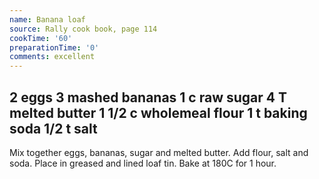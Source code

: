 ```yaml
---
name: Banana loaf
source: Rally cook book, page 114
cookTime: '60'
preparationTime: '0'
comments: excellent
---
```

2 eggs
3 mashed bananas
1 c raw sugar
4 T melted butter
1 1/2 c wholemeal flour
1 t baking soda
1/2 t salt
---
Mix together eggs, bananas, sugar and melted butter.  Add flour, salt and soda.  Place in greased and lined loaf tin.  Bake at 180C for 1 hour.

